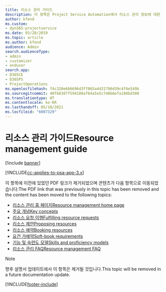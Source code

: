 ```yaml
---
title: 리소스 관리 가이드
description: 이 항목은 Project Service Automation에서 리소스 관리 정보에 대한 링크를 제공합니다.
author: kfend
ms.custom:
- dyn365-projectservice
ms.date: 03/28/2019
ms.topic: article
ms.author: kfend
audience: Admin
search.audienceType:
- admin
- customizer
- enduser
search.app:
- D365CE
- D365PS
- ProjectOperations
ms.openlocfilehash: f4c320e666696d3ff065a4431790d39c4f4e549b
ms.sourcegitcommit: 40f68387f594180af64a5e5c748b6efa188bd300
ms.translationtype: HT
ms.contentlocale: ko-KR
ms.lasthandoff: 05/10/2021
ms.locfileid: "6007329"
---
```

# <a name="resource-management-guide"></a><span data-ttu-id="17671-103">리소스 관리 가이드</span><span class="sxs-lookup"><span data-stu-id="17671-103">Resource management guide</span></span>

[!include [banner](../../includes/psa-now-project-operations.md)]

[!INCLUDE[cc-applies-to-psa-app-3.x](../../includes/cc-applies-to-psa-app-3x.md)]

<span data-ttu-id="17671-104">이 항목에 이전에 있었던 PDF 링크가 제거되었으며 콘텐츠가 다음 항목으로 이동되었습니다:</span><span class="sxs-lookup"><span data-stu-id="17671-104">The PDF link that was previously in this topic has been removed and the content has been moved to the following topics:</span></span>

- [<span data-ttu-id="17671-105">리소스 관리 홈 페이지</span><span class="sxs-lookup"><span data-stu-id="17671-105">Resource management home page</span></span>](../resource-management-home-page.md)
- [<span data-ttu-id="17671-106">주요 개념</span><span class="sxs-lookup"><span data-stu-id="17671-106">Key concepts</span></span>](../reports-key-concepts.md)
- [<span data-ttu-id="17671-107">리소스 요청 이행</span><span class="sxs-lookup"><span data-stu-id="17671-107">Fulfilling resource requests</span></span>](../resource-management-fulfill-requests.md)
- [<span data-ttu-id="17671-108">리소스 제안</span><span class="sxs-lookup"><span data-stu-id="17671-108">Proposing resources</span></span>](../resource-management-propose-resources.md)
- [<span data-ttu-id="17671-109">리소스 예약</span><span class="sxs-lookup"><span data-stu-id="17671-109">Booking resources</span></span>](../resource-management-book-resources-scheduleboard.md)
- [<span data-ttu-id="17671-110">요건 가예약</span><span class="sxs-lookup"><span data-stu-id="17671-110">Soft-book requirements</span></span>](../resource-management-softbook-requirements.md)
- [<span data-ttu-id="17671-111">기능 및 숙련도 모델</span><span class="sxs-lookup"><span data-stu-id="17671-111">Skills and proficiency models</span></span>](../resource-management-skills-proficiency.md)
- [<span data-ttu-id="17671-112">리소스 관리 FAQ</span><span class="sxs-lookup"><span data-stu-id="17671-112">Resource management FAQ</span></span>](../resource-management-faq.md)

> [!NOTE]
> <span data-ttu-id="17671-113">향후 설명서 업데이트에서 이 항목은 제거될 것입니다.</span><span class="sxs-lookup"><span data-stu-id="17671-113">This topic will be removed in a future documentation update.</span></span> 


[!INCLUDE[footer-include](../../includes/footer-banner.md)]